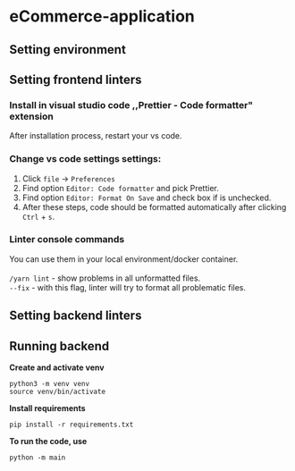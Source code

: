 # eCommerce-application

## Setting environment

## Setting frontend linters
### Install in visual studio code ,,Prettier - Code formatter" extension
After installation process, restart your vs code.
### Change vs code settings settings:
1. Click `file` -> `Preferences`
2. Find option `Editor: Code formatter` and pick Prettier.
3. Find option `Editor: Format On Save` and check box if is unchecked.
4. After these steps, code should be formatted automatically after clicking `Ctrl` + `s`.

### Linter console commands
You can use them in your local environment/docker container.
<br>
<br>
`/yarn lint` - show problems in all unformatted files.
<br>
`--fix` - with this flag, linter will try to format all problematic files.

## Setting backend linters

## Running backend
**Create and activate venv**
```
python3 -m venv venv
source venv/bin/activate
```

**Install requirements**
```
pip install -r requirements.txt
```

**To run the code, use**

```
python -m main
```
